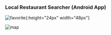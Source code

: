### Local Restaurant Searcher (Android App)

![favorite](https://github.com/ly16/Local-Restaurant-Searcher/blob/master/results/favorite.png){:height="24px" width="48px"}

![map](https://github.com/ly16/Local-Restaurant-Searcher/blob/master/results/googleMap.png)
